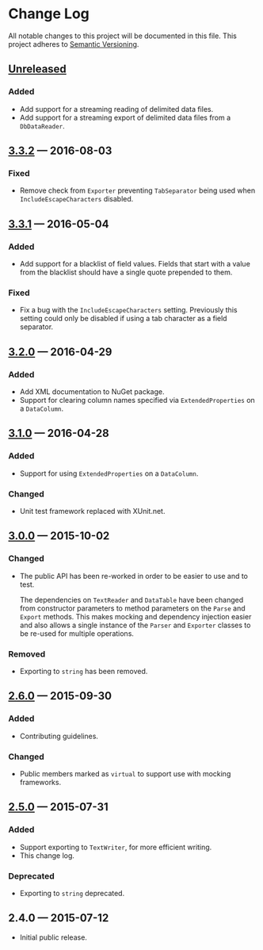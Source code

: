 # Change Log
	
All notable changes to this project will be documented in this file.
This project adheres to [Semantic Versioning](http://semver.org/).

## [Unreleased][unreleased]

### Added

- Add support for a streaming reading of delimited data files.
- Add support for a streaming export of delimited data files from a `DbDataReader`.

## [3.3.2] — 2016-08-03

### Fixed

- Remove check from `Exporter` preventing `TabSeparator` being used when
  `IncludeEscapeCharacters` disabled.

## [3.3.1] — 2016-05-04

### Added

- Add support for a blacklist of field values. Fields that start with a value
  from the blacklist should have a single quote prepended to them.

### Fixed

- Fix a bug with the `IncludeEscapeCharacters` setting. Previously this setting
  could only be disabled if using a tab character as a field separator.

## [3.2.0] — 2016-04-29

### Added

- Add XML documentation to NuGet package.
- Support for clearing column names specified via `ExtendedProperties` on a
  `DataColumn`.

## [3.1.0] — 2016-04-28

### Added

- Support for using `ExtendedProperties` on a `DataColumn`.

### Changed

- Unit test framework replaced with XUnit.net.

## [3.0.0] — 2015-10-02

### Changed

- The public API has been re-worked in order to be easier to use and to test.

  The dependencies on `TextReader` and `DataTable` have been changed from
  constructor parameters to method parameters on the `Parse` and `Export`
  methods. This makes mocking and dependency injection easier and also allows
  a single instance of the `Parser` and `Exporter` classes to be re-used for
  multiple operations.

### Removed

- Exporting to `string` has been removed.

## [2.6.0] — 2015-09-30

### Added

- Contributing guidelines.

### Changed
	
- Public members marked as `virtual` to support use with mocking frameworks.

## [2.5.0] — 2015-07-31
	
### Added

- Support exporting to `TextWriter`, for more efficient writing.
- This change log.
	
### Deprecated
	
- Exporting to `string` deprecated.
	
## 2.4.0 — 2015-07-12

- Initial public release.

[unreleased]: https://github.com/EnableSoftware/DelimitedDataParser/compare/v3.3.2...HEAD
[3.3.2]: https://github.com/EnableSoftware/DelimitedDataParser/compare/v3.3.1...v3.3.2
[3.3.1]: https://github.com/EnableSoftware/DelimitedDataParser/compare/v3.2.0...v3.3.1
[3.2.0]: https://github.com/EnableSoftware/DelimitedDataParser/compare/v3.1.0...v3.2.0
[3.1.0]: https://github.com/EnableSoftware/DelimitedDataParser/compare/v3.0.0...v3.1.0
[3.0.0]: https://github.com/EnableSoftware/DelimitedDataParser/compare/v2.6.0...v3.0.0
[2.6.0]: https://github.com/EnableSoftware/DelimitedDataParser/compare/v2.5.0...v2.6.0
[2.5.0]: https://github.com/EnableSoftware/DelimitedDataParser/compare/v2.4.0...v2.5.0
